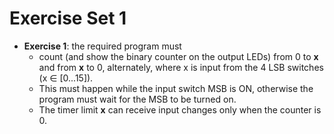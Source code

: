 # Exercise Set 1

  - **Exercise 1**: the required program must
    - count (and show the binary counter on the output LEDs) from 0 to **x** and from **x** to 0, alternately, where x is input from the 4 LSB switches (x ∈ [0...15]).
    - This must happen while the input switch MSB is ON, otherwise the program must wait for the MSB to be turned on.
    - The timer limit **x** can receive input changes only when the counter is 0.
